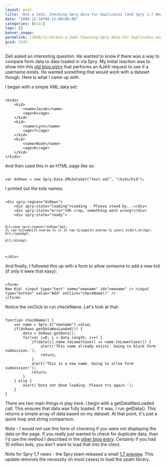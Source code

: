 ```yaml
---
layout: post
title: "Ask a Jedi: Checking Spry data for duplicates (and Spry 1.7 News)"
date: "2008-12-10T08:12:00+06:00"
categories: [misc]
tags: []
banner_image: 
permalink: /2008/12/10/Ask-a-Jedi-Checking-Spry-data-for-duplicates-and-Spry-17-News
guid: 3142
---
```


Deli asked an interesting question. He wanted to know if there was a way to compare form data to data loaded in via Spry. My initial reaction was to show him this <a href="http://www.raymondcamden.com/index.cfm/2006/8/25/Spry-Example-Check-it-user-exists">old blog entry</a> that performs an AJAX request to see if a username exists. He wanted something that would work with a dataset though. Here is what I came up with.
<!--more-->
I began with a simple XML data set:

<code>
&lt;kids&gt;
	&lt;kid&gt;
		&lt;name&gt;Jacob&lt;/name&gt;
		&lt;age&gt;8&lt;/age&gt;
	&lt;/kid&gt;
	&lt;kid&gt;
		&lt;name&gt;Lynn&lt;/name&gt;
		&lt;age&gt;7&lt;/age&gt;
	&lt;/kid&gt;
	&lt;kid&gt;
		&lt;name&gt;Noah&lt;/name&gt;
		&lt;age&gt;6&lt;/age&gt;
	&lt;/kid&gt;
&lt;/kids&gt;
</code>

And then used this in an HTML page like so:

<code>
var dsRows = new Spry.Data.XMLDataSet("test.xml", "/kids/kid");
</code>

I printed out the kids names:

<code>
&lt;div spry:region="dsRows"&gt;
	&lt;div spry:state="loading"&gt;Loading - Please stand by...&lt;/div&gt;
	&lt;div spry:state="error"&gt;Oh crap, something went wrong!&lt;/div&gt;
	&lt;div spry:state="ready"&gt;
	
    &lt;span spry:repeat="dsRows"&gt;
    {% raw %}{name}{% endraw %} is {% raw %}{age}{% endraw %} years old&lt;br/&gt;
    &lt;/span&gt;

	&lt;/div&gt;
       
&lt;/div&gt;
</code>

And finally, I followed this up with a form to allow someone to add a new kid (if only it were that easy):

<code>
&lt;form&gt;
New Kid: &lt;input type="text" name="newname" id="newname" /&gt; &lt;input type="button" value="Add" onClick="checkName()" /&gt;
&lt;/form&gt;
</code>

Notice the onClick to run checkName. Let's look at that:

<code>
function checkName() {
	var name = Spry.$("newname").value;	
	if(dsRows.getDataWasLoaded()) {
		data = dsRows.getData();
		for(var i=0; i &lt; data.length; i++) {
			if(data[i].name.toLowerCase() == name.toLowerCase()) {
				alert('This name already exists. Going to block form submission.');
				return;
			}
			alert('This is a new name. Going to allow form submission!');
			return;
		}
	} else {
		alert('Data not done loading. Please try again.');
	}
}
</code>

There are two main things in play here. I begin with a getDataWasLoaded call. This ensures that data was fully loaded. If it was, I run getData(). This returns a simple array of data based on my dataset. At that point, it's just a quick loop and string comparison.

Note - I would not use this form of checking if you were not displaying the data on the page. If you really just wanted to check for duplicate data, than I'd use the method I described in the <a href="http://www.coldfusionjedi.com/index.cfm/2006/8/25/Spry-Example-Check-it-user-exists">other blog entry</a>. Certainly if you had 10 million kids, you don't want to load that into the client.

Note for Spry 1,7 news - the Spry team released a small <a href="http://labs.adobe.com/technologies/spry/preview/">1.7 preview</a>. This update removes the necessity (in most cases) to load the xpath library.